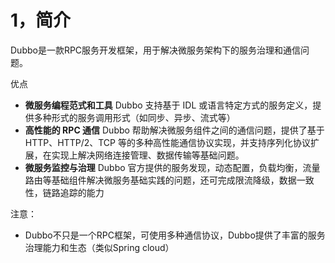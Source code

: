 # 1，简介

Dubbo是一款RPC服务开发框架，用于解决微服务架构下的服务治理和通信问题。

优点

- **微服务编程范式和工具**
  Dubbo 支持基于 IDL 或语言特定方式的服务定义，提供多种形式的服务调用形式（如同步、异步、流式等）
- **高性能的 RPC 通信**
  Dubbo 帮助解决微服务组件之间的通信问题，提供了基于 HTTP、HTTP/2、TCP 等的多种高性能通信协议实现，并支持序列化协议扩展，在实现上解决网络连接管理、数据传输等基础问题。
- **微服务监控与治理**
  Dubbo 官方提供的服务发现，动态配置，负载均衡，流量路由等基础组件解决微服务基础实践的问题，还可完成限流降级，数据一致性，链路追踪的能力

注意：

- Dubbo不只是一个RPC框架，可使用多种通信协议，Dubbo提供了丰富的服务治理能力和生态（类似Spring cloud）

